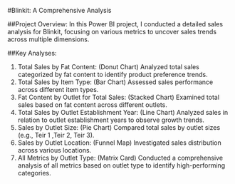 #Blinkit: A Comprehensive Analysis

##Project Overview:
In this Power BI project, I conducted a detailed sales analysis for Blinkit, focusing on various metrics to uncover sales trends across multiple dimensions.

##Key Analyses:
1) Total Sales by Fat Content: (Donut Chart)
   Analyzed total sales categorized by fat content to identify product preference trends.
2) Total Sales by Item Type: (Bar Chart)
   Assessed sales performance across different item types.
3) Fat Content by Outlet for Total Sales: (Stacked Chart)
   Examined total sales based on fat content across different outlets.
4) Total Sales by Outlet Establishment Year: (Line Chart)
   Analyzed sales in relation to outlet establishment years to observe growth trends.
5) Sales by Outlet Size:  (Pie Chart)
   Compared total sales by outlet sizes (e.g., Teir 1 ,Teir 2, Teir 3).
6) Sales by Outlet Location:  (Funnel Map)
   Investigated sales distribution across various locations.
7) All Metrics by Outlet Type:  (Matrix Card)
   Conducted a comprehensive analysis of all metrics based on outlet type to identify high-performing categories.



